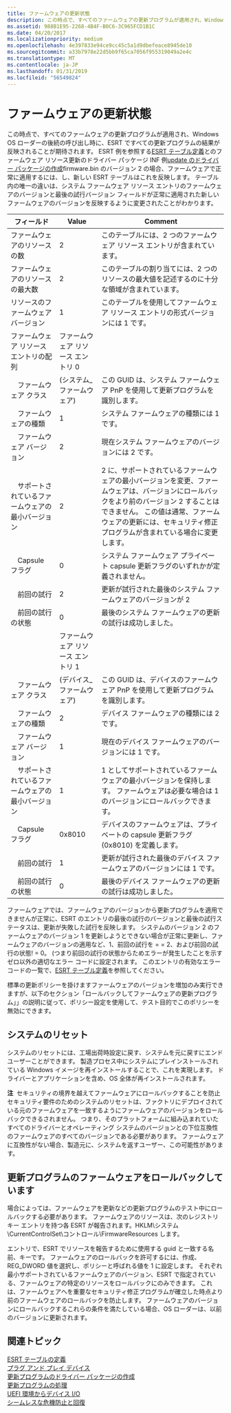 ```yaml
---
title: ファームウェアの更新状態
description: この時点で、すべてのファームウェアの更新プログラムが適用され、Windows OS ローダーの後続の呼び出し時に、ESRT ですべての更新プログラムの結果が反映されることが期待されます。
ms.assetid: 988B1E95-2268-4B4F-B0C6-3C965FCD1B1C
ms.date: 04/20/2017
ms.localizationpriority: medium
ms.openlocfilehash: 4e397833e94ce9cc45c5a1d9dbefeace8945de10
ms.sourcegitcommit: a33b7978e22d5bb9f65ca7056f955319049a2e4c
ms.translationtype: MT
ms.contentlocale: ja-JP
ms.lasthandoff: 01/31/2019
ms.locfileid: "56549824"
---
```

# <a name="firmware-update-status"></a>ファームウェアの更新状態


この時点で、すべてのファームウェアの更新プログラムが適用され、Windows OS ローダーの後続の呼び出し時に、ESRT ですべての更新プログラムの結果が反映されることが期待されます。 ESRT 例を参照する[ESRT テーブル定義](esrt-table-definition.md)とのファームウェア リソース更新のドライバー パッケージ INF 例[update のドライバー パッケージの作成](authoring-an-update-driver-package.md)firmware.bin のバージョン 2 の場合、ファームウェアで正常に適用するには、し、新しい ESRT テーブルはこれを反映します。 テーブル内の唯一の違いは、システム ファームウェア リソース エントリのファームウェアのバージョンと最後の試行バージョン フィールドが正常に適用された新しいファームウェアのバージョンを反映するように変更されたことがわかります。

| フィールド                               | Value                     | Comment                                                                                                                                                                                                              |
|-------------------------------------|---------------------------|----------------------------------------------------------------------------------------------------------------------------------------------------------------------------------------------------------------------|
| ファームウェアのリソースの数             | 2                         | このテーブルには、2 つのファームウェア リソース エントリが含まれています。                                                                                                                                                                   |
| ファームウェアのリソースの最大数           | 2                         | このテーブルの割り当てには、2 つのリソースの最大値を記述するのに十分な領域が含まれています。                                                                                                                                  |
| リソースのファームウェア バージョン           | 1                         | このテーブルを使用してファームウェア リソース エントリの形式バージョンには 1 です。                                                                                                                                                     |
| ファームウェア リソース エントリの配列       | ファームウェア リソース エントリ 0 |                                                                                                                                                                                                                      |
|   ファームウェア クラス                    | (システム\_ファームウェア)        | この GUID は、システム ファームウェア PnP を使用して更新プログラムを識別します。                                                                                                                                                         |
|   ファームウェアの種類                     | 1                         | システム ファームウェアの種類には 1 です。                                                                                                                                                                                           |
|   ファームウェア バージョン                  | 2                         | 現在システム ファームウェアのバージョンには 2 です。                                                                                                                                                                            |
|   サポートされているファームウェアの最小バージョン | 2                         | 2 に、サポートされているファームウェアの最小バージョンを変更、ファームウェアは、バージョンにロールバックをより前のバージョン 2 することはできません。 この値は通常、ファームウェアの更新には、セキュリティ修正プログラムが含まれている場合に変更します。 |
|   Capsule フラグ                     | 0                         | システム ファームウェア プライベート capsule 更新フラグのいずれかが定義されません。                                                                                                                                                     |
|   前回の試行              | 2                         | 更新が試行された最後のシステム ファームウェアのバージョンが 2                                                                                                                                             |
|   前回の試行の状態               | 0                         | 最後のシステム ファームウェアの更新の試行は成功しました。                                                                                                                                                              |
|                                     | ファームウェア リソース エントリ 1 |                                                                                                                                                                                                                      |
|   ファームウェア クラス                    | (デバイス\_ファームウェア)        | この GUID は、デバイスのファームウェア PnP を使用して更新プログラムを識別します。                                                                                                                                                         |
|   ファームウェアの種類                     | 2                         | デバイス ファームウェアの種類には 2 です。                                                                                                                                                                                           |
|   ファームウェア バージョン                  | 1                         | 現在のデバイス ファームウェアのバージョンには 1 です。                                                                                                                                                                            |
|   サポートされているファームウェアの最小バージョン | 1                         | 1 としてサポートされているファームウェアの最小バージョンを保持します。 ファームウェアは必要な場合は 1 のバージョンにロールバックできます。                                                                                                          |
|   Capsule フラグ                     | 0x8010                    | デバイスのファームウェアは、プライベートの capsule 更新フラグ (0x8010) を定義します。                                                                                                                                                       |
|   前回の試行              | 1                         | 更新が試行された最後のデバイス ファームウェアのバージョンには 1 です。                                                                                                                                             |
|   前回の試行の状態               | 0                         | 最後のデバイス ファームウェアの更新の試行は成功しました。                                                                                                                                                              |

 

ファームウェアでは、ファームウェアのバージョンから更新プログラムを適用できませんが正常に、ESRT のエントリの最後の試行のバージョンと最後の試行ステータスは、更新が失敗した試行を反映します。 システムのバージョン 2 のファームウェアのバージョン 1 を更新しようとできない場合が正常に更新し、ファームウェアのバージョンの適用など、1、前回の試行を = = 2、および前回の試行の状態! = 0。 (つまり前回の試行の状態からためエラーが発生したことを示すゼロ以外の適切なエラー コードに設定されます。 このエントリの有効なエラー コードの一覧で、[ESRT テーブル定義](esrt-table-definition.md)を参照してください。

標準の更新ポリシーを掛けますファームウェアのバージョンを増加のみ実行できますが、以下のセクション「ロールバックしてファームウェアの更新プログラム」」の説明に従って、ポリシー設定を使用して、テスト目的でこのポリシーを無効にできます。

## <a name="system-reset"></a>システムのリセット


システムのリセットには、工場出荷時設定に戻す、システムを元に戻すにエンドユーザーことができます。 製造プロセス中にシステムにプレインストールされている Windows イメージを再インストールすることで、これを実現します。 ドライバーとアプリケーションを含め、OS 全体が再インストールされます。

**注**  セキュリティの境界を越えてファームウェアにロールバックすることを防止セキュリティ要件のためのシステムのリセットは、ファクトリにデプロイされている元のファームウェアを一致するようにファームウェアのバージョンをロールバックできるされません。 つまり、そのプラットフォームに組み込まれていたすべてのドライバーとオペレーティング システムのバージョンとの下位互換性のファームウェアのすべてのバージョンである必要があります。 ファームウェアに互換性がない場合、製造元に、システムを返すユーザー、この可能性があります。

 

## <a name="rolling-back-firmware-updates"></a>更新プログラムのファームウェアをロールバックしています


場合によっては、ファームウェアを更新などの更新プログラムのテスト中にロールバックする必要があります。 ファームウェアのリソースは、次のレジストリ キー エントリを持つ各 ESRT が報告されます。HKLM\\システム\\CurrentControlSet\\コントロール\\FirmwareResources します。

エントリで、ESRT でリソースを報告するために使用する guid と一致する名前、キーです。 ファームウェアのロールバックを許可するには、作成、REG\_DWORD 値を選択し、ポリシーと呼ばれる値を 1 に設定します。 それぞれ最小サポートされているファームウェアのバージョン、ESRT で指定されている、ファームウェアの特定のリソースをロールバックにのみできます。 これは、ファームウェアへを重要なセキュリティ修正プログラムが確立した時点より前のファームウェアのロールバックを防止します。 ファームウェアのバージョンにロールバックするこれらの条件を満たしている場合、OS ローダーは、以前のバージョンに更新されます。

## <a name="related-topics"></a>関連トピック
[ESRT テーブルの定義](esrt-table-definition.md)  
[プラグ アンド プレイ デバイス](plug-and-play-device.md)  
[更新プログラムのドライバー パッケージの作成](authoring-an-update-driver-package.md)  
[更新プログラムの処理](processing-updates.md)  
[UEFI 環境からデバイス I/O](device-i-o-from-the-uefi-environment.md)  
[シームレスな危機防止と回復](seamless-crisis-prevention-and-recovery.md)  



